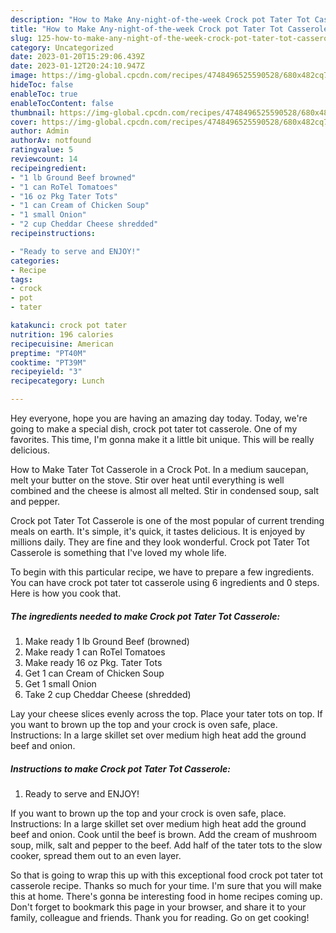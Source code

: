 ```yaml
---
description: "How to Make Any-night-of-the-week Crock pot Tater Tot Casserole"
title: "How to Make Any-night-of-the-week Crock pot Tater Tot Casserole"
slug: 125-how-to-make-any-night-of-the-week-crock-pot-tater-tot-casserole
category: Uncategorized
date: 2023-01-20T15:29:06.439Z
date: 2023-01-12T20:24:10.947Z
image: https://img-global.cpcdn.com/recipes/4748496525590528/680x482cq70/crock-pot-tater-tot-casserole-recipe-main-photo.jpg
hideToc: false
enableToc: true
enableTocContent: false
thumbnail: https://img-global.cpcdn.com/recipes/4748496525590528/680x482cq70/crock-pot-tater-tot-casserole-recipe-main-photo.jpg
cover: https://img-global.cpcdn.com/recipes/4748496525590528/680x482cq70/crock-pot-tater-tot-casserole-recipe-main-photo.jpg
author: Admin
authorAv: notfound
ratingvalue: 5
reviewcount: 14
recipeingredient:
- "1 lb Ground Beef browned"
- "1 can RoTel Tomatoes"
- "16 oz Pkg Tater Tots"
- "1 can Cream of Chicken Soup"
- "1 small Onion"
- "2 cup Cheddar Cheese shredded"
recipeinstructions:

- "Ready to serve and ENJOY!"
categories:
- Recipe
tags:
- crock
- pot
- tater

katakunci: crock pot tater 
nutrition: 196 calories
recipecuisine: American
preptime: "PT40M"
cooktime: "PT39M"
recipeyield: "3"
recipecategory: Lunch

---
```



Hey everyone, hope you are having an amazing day today. Today, we're going to make a special dish, crock pot tater tot casserole. One of my favorites. This time, I'm gonna make it a little bit unique. This will be really delicious.

How to Make Tater Tot Casserole in a Crock Pot. In a medium saucepan, melt your butter on the stove. Stir over heat until everything is well combined and the cheese is almost all melted. Stir in condensed soup, salt and pepper.

Crock pot Tater Tot Casserole is one of the most popular of current trending meals on earth. It's simple, it's quick, it tastes delicious. It is enjoyed by millions daily. They are fine and they look wonderful. Crock pot Tater Tot Casserole is something that I've loved my whole life.


To begin with this particular recipe, we have to prepare a few ingredients. You can have crock pot tater tot casserole using 6 ingredients and 0 steps. Here is how you cook that.

<!--inarticleads1-->

##### The ingredients needed to make Crock pot Tater Tot Casserole:

1. Make ready 1 lb Ground Beef (browned)
1. Make ready 1 can RoTel Tomatoes
1. Make ready 16 oz Pkg. Tater Tots
1. Get 1 can Cream of Chicken Soup
1. Get 1 small Onion
1. Take 2 cup Cheddar Cheese (shredded)


Lay your cheese slices evenly across the top. Place your tater tots on top. If you want to brown up the top and your crock is oven safe, place. Instructions: In a large skillet set over medium high heat add the ground beef and onion. 

<!--inarticleads2-->

##### Instructions to make Crock pot Tater Tot Casserole:


1. Ready to serve and ENJOY!

If you want to brown up the top and your crock is oven safe, place. Instructions: In a large skillet set over medium high heat add the ground beef and onion. Cook until the beef is brown. Add the cream of mushroom soup, milk, salt and pepper to the beef. Add half of the tater tots to the slow cooker, spread them out to an even layer. 

So that is going to wrap this up with this exceptional food crock pot tater tot casserole recipe. Thanks so much for your time. I'm sure that you will make this at home. There's gonna be interesting food in home recipes coming up. Don't forget to bookmark this page in your browser, and share it to your family, colleague and friends. Thank you for reading. Go on get cooking!
